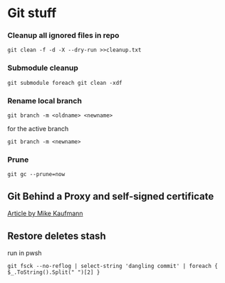# Git stuff

### Cleanup all ignored files in repo
```git
git clean -f -d -X --dry-run >>cleanup.txt
```

### Submodule cleanup
```git
git submodule foreach git clean -xdf
```

### Rename local branch
```git
git branch -m <oldname> <newname>
```
for the active branch
```git
git branch -m <newname>
```

### Prune
```git
git gc --prune=now
```


## Git Behind a Proxy and self-signed certificate

[Article by Mike Kaufmann](https://writeabout.net/2017/02/03/git-for-windows-with-tfs-and-ssl-behind-a-proxy/)


## Restore deletes stash
run in pwsh
```pwsh
git fsck --no-reflog | select-string 'dangling commit' | foreach { $_.ToString().Split(" ")[2] }
```
